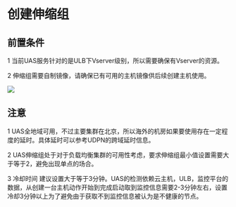 # 创建伸缩组

## 前置条件

1 当前UAS服务针对的是ULB下Vserver级别，所以需要确保有Vserver的资源。

2 伸缩组需要自制镜像，请确保已有可用的主机镜像供后续创建主机使用。

![](http://uas-doc.cn-bj.ufileos.com/uas-create001.png)

## 注意

1 UAS全地域可用，不过主要集群在北京，所以海外的机房如果要使用存在一定程度的延时。具体延时可以参考UDPN的跨域延时信息。

2 UAS伸缩组处于对于负载均衡集群的可用性考虑，要求伸缩组最小值设置需要大于等于2，避免出现单点的场合。

3 冷却时间 建议设置大于等于3分钟。UAS的检测依赖云主机，ULB，监控平台的数据，从创建一台主机动作开始到完成启动取到监控信息需要2-3分钟左右，设置冷却3分钟以上为了避免由于获取不到监控信息被认为是不健康的节点。

